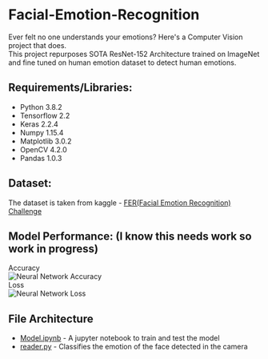 # Facial-Emotion-Recognition
Ever felt no one understands your emotions? Here's a Computer Vision project that does.</br>
This project repurposes SOTA ResNet-152 Architecture trained on ImageNet and fine tuned on human emotion dataset to detect human emotions.

## Requirements/Libraries:
* Python 3.8.2
* Tensorflow 2.2
* Keras 2.2.4
* Numpy 1.15.4
* Matplotlib 3.0.2
* OpenCV 4.2.0
* Pandas 1.0.3

## Dataset:
The dataset is taken from kaggle - [FER(Facial Emotion Recognition) Challenge](https://www.kaggle.com/ashishpatel26/facial-expression-recognitionferchallenge)

## Model Performance: (I know this needs work so work in progress)
Accuracy</br>
![Neural Network Accuracy](https://github.com/sagnik106/Facial-Emotion-Recognition/blob/master/resources/Accuracy.jpg)</br>
Loss</br>
![Neural Network Loss](https://github.com/sagnik106/Facial-Emotion-Recognition/blob/master/resources/Loss.jpg)

## File Architecture
* [Model.ipynb](https://github.com/sagnik106/Facial-Emotion-Recognition/blob/master/Model.ipynb) - A jupyter notebook to train and test the model
* [reader.py](https://github.com/sagnik106/Facial-Emotion-Recognition/blob/master/reader.py) - Classifies the emotion of the face detected in the camera